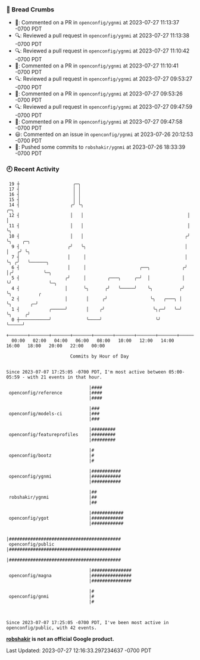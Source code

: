 ### 🍞 Bread Crumbs

 * 💬: Commented on a PR in  `openconfig/ygnmi` at 2023-07-27 11:13:37 -0700 PDT
 * 🔍: Reviewed a pull request in  `openconfig/ygnmi` at 2023-07-27 11:13:38 -0700 PDT
 * 🔍: Reviewed a pull request in  `openconfig/ygnmi` at 2023-07-27 11:10:42 -0700 PDT
 * 💬: Commented on a PR in  `openconfig/ygnmi` at 2023-07-27 11:10:41 -0700 PDT
 * 🔍: Reviewed a pull request in  `openconfig/ygnmi` at 2023-07-27 09:53:27 -0700 PDT
 * 💬: Commented on a PR in  `openconfig/ygnmi` at 2023-07-27 09:53:26 -0700 PDT
 * 🔍: Reviewed a pull request in  `openconfig/ygnmi` at 2023-07-27 09:47:59 -0700 PDT
 * 💬: Commented on a PR in  `openconfig/ygnmi` at 2023-07-27 09:47:58 -0700 PDT
 * 😃: Commented on an issue in `openconfig/ygnmi` at 2023-07-26 20:12:53 -0700 PDT
 * 🚢: Pushed some commits to `robshakir/ygnmi` at 2023-07-26 18:33:39 -0700 PDT

### 🕘 Recent Activity
```
 19 ┼                    ╭─╮
 17 ┤                    │ │
 16 ┤                    │ │
 15 ┤                    │ │
 14 ┤                   ╭╯ ╰╮                                       ╭─╮
 12 ┤                   │   │                                       │ │
 11 ┤                   │   │                                       │ ╰╮
 10 ┤                   │   │                                      ╭╯  ╰╮    ╭─╮
  9 ┤                  ╭╯   ╰╮                                     │    │   ╭╯ ╰╮
  7 ┤                  │     │                                     │    ╰╮ ╭╯   ╰──────╮
  6 ┤                  │     │                    ╭──╮            ╭╯     │╭╯           ╰─╮
  5 ┤                 ╭╯     │        ╭───╮     ╭─╯  │            │      ╰╯              ╰─╮
  4 ┤                 │      ╰╮      ╭╯   ╰─────╯    ╰╮          ╭╯                        ╰╮          ╭
  2 ┤                 │       │     ╭╯                ╰╮   ╭───╮ │                          ╰╮       ╭─╯
  1 ┤           ╭─────╯       │    ╭╯                  ╰╮╭─╯   ╰─╯                           ╰╮     ╭╯
  0 ┼───────────╯             ╰────╯                    ╰╯                                    ╰─────╯
    +───────+───────+───────+───────+───────+───────+───────+───────+───────+───────+───────+───────+────
  00:00   02:00   04:00   06:00   08:00   10:00   12:00   14:00   16:00   18:00   20:00   22:00   00:00   

						Commits by Hour of Day


Since 2023-07-07 17:25:05 -0700 PDT, I'm most active between 05:00-05:59 - with 21 events in that hour.

```



```
                               |####
 openconfig/reference          |####
                               |####

                               |###
 openconfig/models-ci          |###
                               |###

                               |#########
 openconfig/featureprofiles    |#########
                               |#########

                               |#
 openconfig/bootz              |#
                               |#

                               |###########
 openconfig/ygnmi              |###########
                               |###########

                               |##
 robshakir/ygnmi               |##
                               |##

                               |############
 openconfig/ygot               |############
                               |############

                               |##########################################
 openconfig/public             |##########################################
                               |##########################################

                               |###############
 openconfig/magna              |###############
                               |###############

                               |#
 openconfig/gnmi               |#
                               |#



Since 2023-07-07 17:25:05 -0700 PDT, I've been most active in openconfig/public, with 42 events.

```
**[robshakir](mailto:robjs@google.com) is not an official Google product.**  


Last Updated: 2023-07-27 12:16:33.297234637 -0700 PDT

